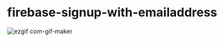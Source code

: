 # firebase-signup-with-emailaddress
![ezgif com-gif-maker](https://user-images.githubusercontent.com/80380569/113816583-d935c380-9796-11eb-9169-75c7144daa5e.gif)
